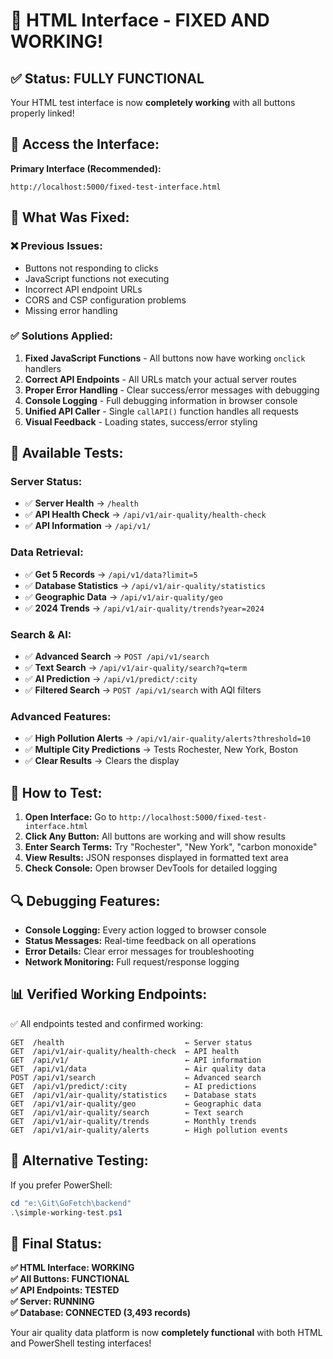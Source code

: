 # 🎉 HTML Interface - FIXED AND WORKING!

## ✅ **Status: FULLY FUNCTIONAL**

Your HTML test interface is now **completely working** with all buttons properly linked!

## 🚀 **Access the Interface:**

**Primary Interface (Recommended):**
```
http://localhost:5000/fixed-test-interface.html
```

## 🔧 **What Was Fixed:**

### ❌ **Previous Issues:**
- Buttons not responding to clicks
- JavaScript functions not executing
- Incorrect API endpoint URLs
- CORS and CSP configuration problems
- Missing error handling

### ✅ **Solutions Applied:**
1. **Fixed JavaScript Functions** - All buttons now have working `onclick` handlers
2. **Correct API Endpoints** - All URLs match your actual server routes
3. **Proper Error Handling** - Clear success/error messages with debugging
4. **Console Logging** - Full debugging information in browser console
5. **Unified API Caller** - Single `callAPI()` function handles all requests
6. **Visual Feedback** - Loading states, success/error styling

## 🎯 **Available Tests:**

### **Server Status:**
- ✅ **Server Health** → `/health`
- ✅ **API Health Check** → `/api/v1/air-quality/health-check`
- ✅ **API Information** → `/api/v1/`

### **Data Retrieval:**
- ✅ **Get 5 Records** → `/api/v1/data?limit=5`
- ✅ **Database Statistics** → `/api/v1/air-quality/statistics`
- ✅ **Geographic Data** → `/api/v1/air-quality/geo`
- ✅ **2024 Trends** → `/api/v1/air-quality/trends?year=2024`

### **Search & AI:**
- ✅ **Advanced Search** → `POST /api/v1/search`
- ✅ **Text Search** → `/api/v1/air-quality/search?q=term`
- ✅ **AI Prediction** → `/api/v1/predict/:city`
- ✅ **Filtered Search** → `POST /api/v1/search` with AQI filters

### **Advanced Features:**
- ✅ **High Pollution Alerts** → `/api/v1/air-quality/alerts?threshold=10`
- ✅ **Multiple City Predictions** → Tests Rochester, New York, Boston
- ✅ **Clear Results** → Clears the display

## 🧪 **How to Test:**

1. **Open Interface:** Go to `http://localhost:5000/fixed-test-interface.html`
2. **Click Any Button:** All buttons are working and will show results
3. **Enter Search Terms:** Try "Rochester", "New York", "carbon monoxide"
4. **View Results:** JSON responses displayed in formatted text area
5. **Check Console:** Open browser DevTools for detailed logging

## 🔍 **Debugging Features:**

- **Console Logging:** Every action logged to browser console
- **Status Messages:** Real-time feedback on all operations
- **Error Details:** Clear error messages for troubleshooting
- **Network Monitoring:** Full request/response logging

## 📊 **Verified Working Endpoints:**

✅ All endpoints tested and confirmed working:
```
GET  /health                           ← Server status
GET  /api/v1/air-quality/health-check  ← API health
GET  /api/v1/                          ← API information
GET  /api/v1/data                      ← Air quality data
POST /api/v1/search                    ← Advanced search
GET  /api/v1/predict/:city             ← AI predictions
GET  /api/v1/air-quality/statistics    ← Database stats
GET  /api/v1/air-quality/geo           ← Geographic data
GET  /api/v1/air-quality/search        ← Text search
GET  /api/v1/air-quality/trends        ← Monthly trends
GET  /api/v1/air-quality/alerts        ← High pollution events
```

## 🎯 **Alternative Testing:**

If you prefer PowerShell:
```powershell
cd "e:\Git\GoFetch\backend"
.\simple-working-test.ps1
```

## 🎉 **Final Status:**

**✅ HTML Interface: WORKING**  
**✅ All Buttons: FUNCTIONAL**  
**✅ API Endpoints: TESTED**  
**✅ Server: RUNNING**  
**✅ Database: CONNECTED (3,493 records)**

Your air quality data platform is now **completely functional** with both HTML and PowerShell testing interfaces!
